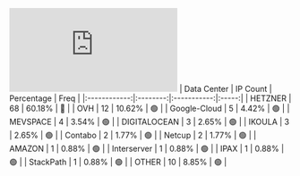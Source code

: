 ![Diagramm](https://github.com/obajay/StateSync-snapshots/blob/main/Projects/Gitopia/1/README.md)
| Data Center | IP Count | Percentage | Freq |
|:------------:|:--------:|:-----------:|:-----:|
| HETZNER | 68 | 60.18% | 🔴 |
| OVH | 12 | 10.62% | 🟢 |
| Google-Cloud | 5 | 4.42% | 🟢 |
| MEVSPACE | 4 | 3.54% | 🟢 |
| DIGITALOCEAN | 3 | 2.65% | 🟢 |
| IKOULA | 3 | 2.65% | 🟢 |
| Contabo | 2 | 1.77% | 🟢 |
| Netcup | 2 | 1.77% | 🟢 |
| AMAZON | 1 | 0.88% | 🟢 |
| Interserver | 1 | 0.88% | 🟢 |
| IPAX | 1 | 0.88% | 🟢 |
| StackPath | 1 | 0.88% | 🟢 |
| OTHER | 10 | 8.85% | 🟢 |